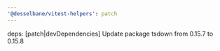 ```yaml
---
'@desselbane/vitest-helpers': patch
---
```


deps: [patch|devDependencies] Update package tsdown from 0.15.7 to 0.15.8
